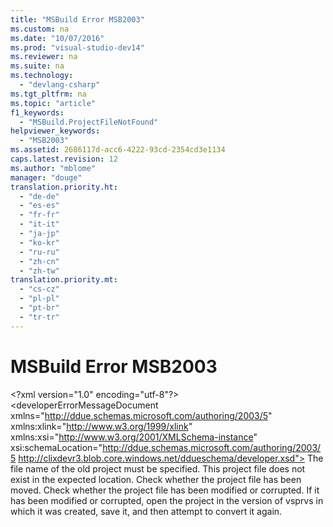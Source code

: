 ```yaml
---
title: "MSBuild Error MSB2003"
ms.custom: na
ms.date: "10/07/2016"
ms.prod: "visual-studio-dev14"
ms.reviewer: na
ms.suite: na
ms.technology: 
  - "devlang-csharp"
ms.tgt_pltfrm: na
ms.topic: "article"
f1_keywords: 
  - "MSBuild.ProjectFileNotFound"
helpviewer_keywords: 
  - "MSB2003"
ms.assetid: 2686117d-acc6-4222-93cd-2354cd3e1134
caps.latest.revision: 12
ms.author: "mblome"
manager: "douge"
translation.priority.ht: 
  - "de-de"
  - "es-es"
  - "fr-fr"
  - "it-it"
  - "ja-jp"
  - "ko-kr"
  - "ru-ru"
  - "zh-cn"
  - "zh-tw"
translation.priority.mt: 
  - "cs-cz"
  - "pl-pl"
  - "pt-br"
  - "tr-tr"
---
```

# MSBuild Error MSB2003
\<?xml version="1.0" encoding="utf-8"?>
\<developerErrorMessageDocument xmlns="http://ddue.schemas.microsoft.com/authoring/2003/5" xmlns:xlink="http://www.w3.org/1999/xlink" xmlns:xsi="http://www.w3.org/2001/XMLSchema-instance" xsi:schemaLocation="http://ddue.schemas.microsoft.com/authoring/2003/5 http://clixdevr3.blob.core.windows.net/ddueschema/developer.xsd">
  <introduction>
    <para>
      <ui>The file name of the old project must be specified.</ui>
    </para>
    <para>This project file does not exist in the expected location.</para>
  </introduction>
  <procedure>
    <title>To correct this error</title>
    <steps class="bullet">
      <step>
        <content>
          <para>Check whether the project file has been moved.</para>
        </content>
      </step>
      <step>
        <content>
          <para>Check whether the project file has been modified or corrupted. If it has been modified or corrupted, open the project in the version of <token>vsprvs</token> in which it was created, save it, and then attempt to convert it again.</para>
        </content>
      </step>
    </steps>
  </procedure>
  <relatedTopics>

</relatedTopics>
</developerErrorMessageDocument>